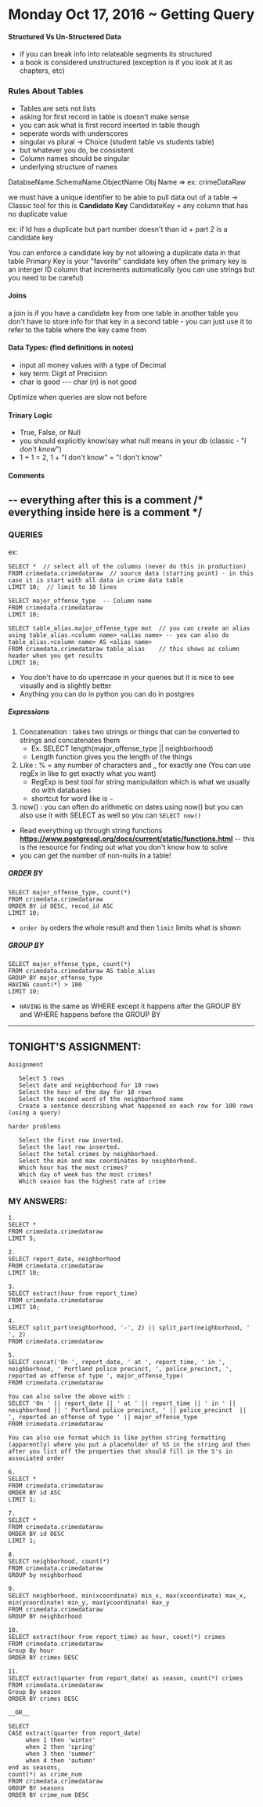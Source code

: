# Monday Oct 17, 2016 ~ Getting Query

#### Structured Vs Un-Structered Data 
* if you can break info into relateable segments its structured 
* a book is considered unstructured (exception is if you look at it as chapters, etc)


### Rules About Tables
* Tables are sets not lists 
* asking for first record in table is doesn't make sense
*  you can ask what is first record inserted in table though
* seperate words with underscores
* singular vs plural -> Choice (student table vs students table)
* but whatever you do, be consistent
* Column names should be singular 
* underlying structure of names 

DatabseName.SchemaName.ObjectName
Obj Name => ex: crimeDataRaw

we must have a unique identifier to be able to pull data out of a table -> Classic tool for this is __Candidate Key__
CandidateKey = any column that has no duplicate value 

ex: if Id has a duplicate but part number doesn't than id + part 2 is a candidate key

You can enforce a candidate key by not allowing a duplicate data in that table
Primary Key is your "favorite" candidate key
often the primary key is an interger ID column that increments automatically (you can use strings but you need to be careful)

#### Joins
a join is if you have a candidate key from one table in another table you don't have to store info for that key in a second table - you can just use it to refer to the table where the key came from 

#### Data Types: (find definitions in notes)
* input all money values with a type of Decimal
* key term: Digit of Precision
* char is good  ---  char (n) is not good

Optimize when queries are slow not before

#### Trinary Logic
* True, False, or Null
* you should explicitly know/say what null means in your db (classic - "_I don't know_")
* 1 + 1 = 2, 1 + "I don't know" = "I don't know"

#### Comments 
-- everything after this is a comment 
/* everything inside here is a comment */
---
### QUERIES
ex:
```
SELECT *  // select all of the columns (never do this in production)
FROM crimedata.crimedataraw  // source data (starting point) - in this case it is start with all data in crime data table
LIMIT 10;  // limit to 10 lines
```

```
SELECT major_offense_type  -- Column name
FROM crimedata.crimedataraw  
LIMIT 10;
```

```
SELECT table_alias.major_offense_type mot  // you can create an alias using table_alias.<column name> <alias name> -- you can also do table_alias.<column name> AS <alias name>
FROM crimedata.crimedataraw table_alias    // this shows as column header when you get results
LIMIT 10;
```

* You don't have to do uperrcase in your queries but it is nice to see visually and is slightly better
* Anything you can do in python you can do in postgres

##### Expressions
1. Concatenation : takes two strings or things that can be converted to strings and concatenates them
    - Ex. SELECT length(major_offense_type || neighborhood)
    - Length function gives you the length of the things
2. Like : % = any number of characters and _ for exactly one (You can use regEx in like to get exactly what you want)
    - RegExp is best tool for string manipulation which is what we usually do with databases
    - shortcut for word like is `~`
3. now() : you can often do arithmetic on dates using now() but you can also use it with SELECT as well so you can `SELECT now()`

 * Read everything up through string functions __https://www.postgresql.org/docs/current/static/functions.html__ -- this is the resource for finding out what you don't know how to solve
* you can get the number of non-nulls in a table!

##### ORDER BY
```
SELECT major_offense_type, count(*)
FROM crimedata.crimedataraw
ORDER BY id DESC, recod_id ASC
LIMIT 10;
```
* `order by` orders the whole result and then `limit` limits what is shown

##### GROUP BY
``` 
SELECT major_offense_type, count(*)
FROM crimedata.crimedataraw AS table_alias
GROUP BY major_offense_type 
HAVING count(*) > 100
LIMIT 10;
```
* `HAVING` is the same as WHERE except it happens after the GROUP BY and WHERE happens before the GROUP BY


---
## TONIGHT'S ASSIGNMENT: 
```
Assignment

   Select 5 rows
   Select date and neighborhood for 10 rows
   Select the hour of the day for 10 rows
   Select the second word of the neighborhood name
   Create a sentence describing what happened on each row for 100 rows (using a query)

harder problems

   Select the first row inserted.
   Select the last row inserted.
   Select the total crimes by neighborhood.
   Select the min and max coordinates by neighborhood.
   Which hour has the most crimes?
   Which day of week has the most crimes?
   Which season has the highest rate of crime
```

### MY ANSWERS: 
```
1. 
SELECT *
FROM crimedata.crimedataraw 
LIMIT 5; 

2. 
SELECT report_date, neighborhood
FROM crimedata.crimedataraw 
LIMIT 10;

3.
SELECT extract(hour from report_time)
FROM crimedata.crimedataraw 
LIMIT 10;

4.
SELECT split_part(neighborhood, '-', 2) || split_part(neighborhood, ' ', 2)
FROM crimedata.crimedataraw

5. 
SELECT concat('On ', report_date, ' at ', report_time, ' in ', neighborhood, ' Portland police precinct, ', police_precinct, ', reported an offense of type ', major_offense_type)  
FROM crimedata.crimedataraw

You can also solve the above with :
SELECT 'On ' || report_date || ' at ' || report_time || ' in ' || neighborhood || ' Portland police precinct, ' || police_precinct  || ', reported an offense of type ' || major_offense_type
FROM crimedata.crimedataraw

You can also use format which is like python string formatting (apparently) where you put a placeholder of %S in the string and then after you list off the properties that should fill in the S's in associated order

6. 
SELECT *  
FROM crimedata.crimedataraw
ORDER BY id ASC
LIMIT 1;

7. 
SELECT *  
FROM crimedata.crimedataraw
ORDER BY id DESC
LIMIT 1;

8. 
SELECT neighborhood, count(*)  
FROM crimedata.crimedataraw
GROUP by neighborhood

9.
SELECT neighborhood, min(xcoordinate) min_x, max(xcoordinate) max_x, min(ycoordinate) min_y, max(ycoordinate) max_y
FROM crimedata.crimedataraw 
GROUP BY neighborhood

10. 
SELECT extract(hour from report_time) as hour, count(*) crimes
FROM crimedata.crimedataraw 
Group By hour
ORDER BY crimes DESC

11.
SELECT extract(quarter from report_date) as season, count(*) crimes
FROM crimedata.crimedataraw 
Group By season
ORDER BY crimes DESC

__OR__

SELECT
CASE extract(quarter from report_date)
     when 1 then 'winter'
     when 2 then 'spring'
     when 3 then 'summer'
     when 4 then 'autumn'
end as seasons,
count(*) as crime_num
FROM crimedata.crimedataraw
GROUP BY seasons
ORDER BY crime_num DESC
```
